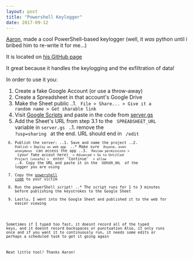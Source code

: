```yaml
---
layout: post
title: "Powershell Keylogger"
date: 2017-09-12
---
```


[Aaron](http://aaronmreyes.com/ "Aaron's Webpage"), made a cool PowerShell-based keylogger 
(well, it *was* python until i bribed him to re-write it for me...) 

It is located on [ his GitHub page](https://github.com/a-rey/bitflip/tree/master/keylogger "Aaron's Keylogger")

It great because it handles the keylogging and the exfiltration of data!

In order to use it you: 
1. Create a fake Google Account (or use a throw-away)
2. Create a Spreadsheet in that account's Google Drive
3. Make the Sheet public
..1. <code> File > Share... > Give it a random name > Get sharable link </code>
4. Visit [Google Scripts](https://www.google.com/script/start/) and paste in the code from [server.gs](https://raw.githubusercontent.com/a-rey/bitflip/master/keylogger/server.gs)
5. Add the Sheet's URL from step 3.1 to the <code> SPREADSHEET_URL </code> variable in <code>server.gs </code>
..1. remove the <code> ?usp=sharing </code> at the end. URL should end in <code> /edit <code> 
6. Publish the server: 
..1. Save and name the project
..2. <code> Publish > Deploy as web app </code>
..* Make sure <code> Anyone, even anonymous </code> can access the app
..3. <code> Review permissions > </code> (your fake accout here) <code> > Advanced > Go to Untitled Project (unsafe) > </code> enter 'Continue' <code> > allow </code>
..4. Copy the URL and paste it in the <code> SERVER_URL </code> of the logger you are using
7. Copy the [powershell code](https://raw.githubusercontent.com/a-rey/bitflip/master/keylogger/windows/logger.ps1) to your victim
8. Run the powerShell script! 
..* The script runs for 1 to 3 minutes before publishing the keystrokes to the Google Sheet
9. Lastly, I went into the Google Sheet and published it to the web for easier viewing

Sometimes if I typed too fast, it doesnt record all of the typed keys, and it doesnt record backspaces or punctuation 
Also, it only runs once and if you want it to continuously run, it needs some edits or perhaps a scheduled task to get it going again

Neat little tool! Thanks Aaron!
